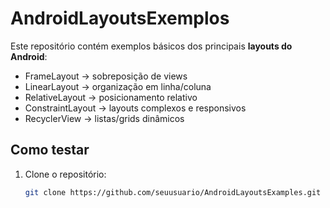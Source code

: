 # AndroidLayoutsExemplos
Este repositório contém exemplos básicos dos principais **layouts do Android**:

- FrameLayout → sobreposição de views
- LinearLayout → organização em linha/coluna
- RelativeLayout → posicionamento relativo
- ConstraintLayout → layouts complexos e responsivos
- RecyclerView → listas/grids dinâmicos

## Como testar
1. Clone o repositório:
   ```bash
   git clone https://github.com/seuusuario/AndroidLayoutsExamples.git
